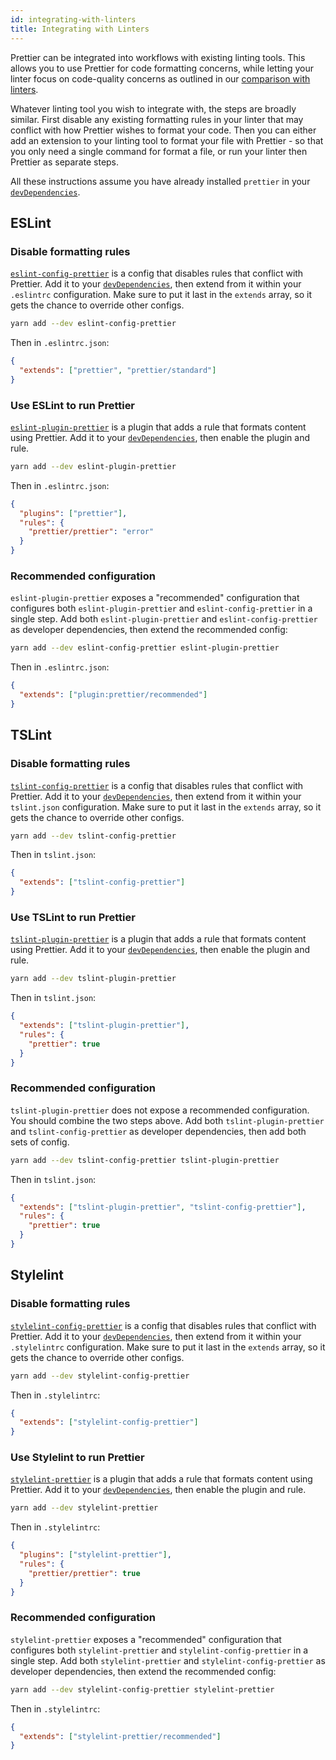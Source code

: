 ```yaml
---
id: integrating-with-linters
title: Integrating with Linters
---
```


Prettier can be integrated into workflows with existing linting tools.
This allows you to use Prettier for code formatting concerns, while letting your linter focus on code-quality concerns as outlined in our [comparison with linters](comparison.md).

Whatever linting tool you wish to integrate with, the steps are broadly similar.
First disable any existing formatting rules in your linter that may conflict with how Prettier wishes to format your code. Then you can either add an extension to your linting tool to format your file with Prettier - so that you only need a single command for format a file, or run your linter then Prettier as separate steps.

All these instructions assume you have already installed `prettier` in your [`devDependencies`].

## ESLint

### Disable formatting rules

[`eslint-config-prettier`](https://github.com/prettier/eslint-config-prettier) is a config that disables rules that conflict with Prettier. Add it to your [`devDependencies`], then extend from it within your `.eslintrc` configuration. Make sure to put it last in the `extends` array, so it gets the chance to override other configs.

```bash
yarn add --dev eslint-config-prettier
```

Then in `.eslintrc.json`:

```json
{
  "extends": ["prettier", "prettier/standard"]
}
```

### Use ESLint to run Prettier

[`eslint-plugin-prettier`](https://github.com/prettier/eslint-plugin-prettier) is a plugin that adds a rule that formats content using Prettier. Add it to your [`devDependencies`], then enable the plugin and rule.

```bash
yarn add --dev eslint-plugin-prettier
```

Then in `.eslintrc.json`:

```json
{
  "plugins": ["prettier"],
  "rules": {
    "prettier/prettier": "error"
  }
}
```

### Recommended configuration

`eslint-plugin-prettier` exposes a "recommended" configuration that configures both `eslint-plugin-prettier` and `eslint-config-prettier` in a single step. Add both `eslint-plugin-prettier` and `eslint-config-prettier` as developer dependencies, then extend the recommended config:

```bash
yarn add --dev eslint-config-prettier eslint-plugin-prettier
```

Then in `.eslintrc.json`:

```json
{
  "extends": ["plugin:prettier/recommended"]
}
```

## TSLint

### Disable formatting rules

[`tslint-config-prettier`](https://github.com/alexjoverm/tslint-config-prettier) is a config that disables rules that conflict with Prettier. Add it to your [`devDependencies`], then extend from it within your `tslint.json` configuration. Make sure to put it last in the `extends` array, so it gets the chance to override other configs.

```bash
yarn add --dev tslint-config-prettier
```

Then in `tslint.json`:

```json
{
  "extends": ["tslint-config-prettier"]
}
```

### Use TSLint to run Prettier

[`tslint-plugin-prettier`](https://github.com/ikatyang/tslint-plugin-prettier) is a plugin that adds a rule that formats content using Prettier. Add it to your [`devDependencies`], then enable the plugin and rule.

```bash
yarn add --dev tslint-plugin-prettier
```

Then in `tslint.json`:

```json
{
  "extends": ["tslint-plugin-prettier"],
  "rules": {
    "prettier": true
  }
}
```

### Recommended configuration

`tslint-plugin-prettier` does not expose a recommended configuration. You should combine the two steps above. Add both `tslint-plugin-prettier` and `tslint-config-prettier` as developer dependencies, then add both sets of config.

```bash
yarn add --dev tslint-config-prettier tslint-plugin-prettier
```

Then in `tslint.json`:

```json
{
  "extends": ["tslint-plugin-prettier", "tslint-config-prettier"],
  "rules": {
    "prettier": true
  }
}
```

## Stylelint

### Disable formatting rules

[`stylelint-config-prettier`](https://github.com/prettier/stylelint-config-prettier) is a config that disables rules that conflict with Prettier. Add it to your [`devDependencies`], then extend from it within your `.stylelintrc` configuration. Make sure to put it last in the `extends` array, so it gets the chance to override other configs.

```bash
yarn add --dev stylelint-config-prettier
```

Then in `.stylelintrc`:

```json
{
  "extends": ["stylelint-config-prettier"]
}
```

### Use Stylelint to run Prettier

[`stylelint-prettier`](https://github.com/prettier/stylelint-prettier) is a plugin that adds a rule that formats content using Prettier. Add it to your [`devDependencies`], then enable the plugin and rule.

```bash
yarn add --dev stylelint-prettier
```

Then in `.stylelintrc`:

```json
{
  "plugins": ["stylelint-prettier"],
  "rules": {
    "prettier/prettier": true
  }
}
```

### Recommended configuration

`stylelint-prettier` exposes a "recommended" configuration that configures both `stylelint-prettier` and `stylelint-config-prettier` in a single step. Add both `stylelint-prettier` and `stylelint-config-prettier` as developer dependencies, then extend the recommended config:

```bash
yarn add --dev stylelint-config-prettier stylelint-prettier
```

Then in `.stylelintrc`:

```json
{
  "extends": ["stylelint-prettier/recommended"]
}
```

[`devdependencies`]: https://docs.npmjs.com/specifying-dependencies-and-devdependencies-in-a-package-json-file
